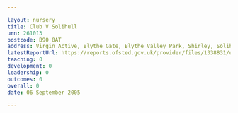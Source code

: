 ```yaml
---

layout: nursery
title: Club V Solihull
urn: 261013
postcode: B90 8AT
address: Virgin Active, Blythe Gate, Blythe Valley Park, Shirley, Solihull, West Midlands, B90 8AT
latestReportUrl: https://reports.ofsted.gov.uk/provider/files/1338831/urn/261013.pdf
teaching: 0
development: 0
leadership: 0
outcomes: 0
overall: 0
date: 06 September 2005

---
```

